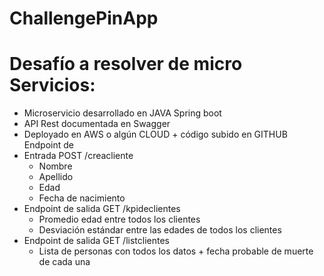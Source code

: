 # ChallengePinApp

# Desafío a resolver de micro Servicios:

- Microservicio desarrollado en JAVA Spring boot 
- API Rest documentada en Swagger 
- Deployado en AWS o algún CLOUD + código subido en GITHUB Endpoint de
- Entrada POST /creacliente 
  - Nombre 
  - Apellido 
  - Edad 
  - Fecha de nacimiento 
- Endpoint de salida GET /kpideclientes 
  - Promedio edad entre todos los clientes 
  - Desviación estándar entre las edades de todos los clientes 
- Endpoint de salida GET /listclientes 
  - Lista de personas con todos los datos + fecha probable de muerte de cada una